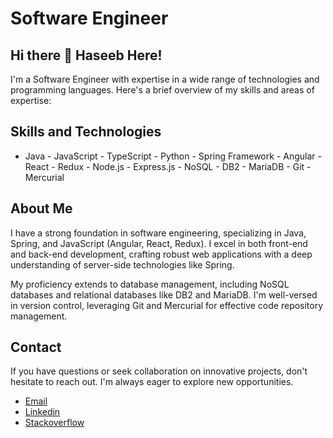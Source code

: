 # Software Engineer

## Hi there 👋 Haseeb Here!
I'm a Software Engineer with expertise in a wide range of technologies and programming languages. Here's a brief overview of my skills and areas of expertise:

## Skills and Technologies
- Java - JavaScript - TypeScript - Python - Spring Framework - Angular - React - Redux - Node.js - Express.js - NoSQL - DB2 - MariaDB - Git - Mercurial

## About Me

I have a strong foundation in software engineering, specializing in Java, Spring, and JavaScript (Angular, React, Redux). I excel in both front-end and back-end development, crafting robust web applications with a deep understanding of server-side technologies like Spring.

My proficiency extends to database management, including NoSQL databases and relational databases like DB2 and MariaDB. I'm well-versed in version control, leveraging Git and Mercurial for effective code repository management.

## Contact
If you have questions or seek collaboration on innovative projects, don't hesitate to reach out. I'm always eager to explore new opportunities.
- [Email](mailto:haseebasif2626@gmail.com)
- [Linkedin](https://www.linkedin.com/in/haseebasif01)
- [Stackoverflow](https://stackoverflow.com/users/16587443/haseeb-asif)
